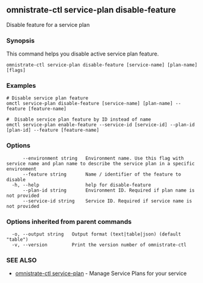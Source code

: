 ## omnistrate-ctl service-plan disable-feature

Disable feature for a service plan

### Synopsis

This command helps you disable active service plan feature.

```
omnistrate-ctl service-plan disable-feature [service-name] [plan-name] [flags]
```

### Examples

```
# Disable service plan feature 
omctl service-plan disable-feature [service-name] [plan-name] --feature [feature-name]

#  Disable service plan feature by ID instead of name
omctl service-plan enable-feature --service-id [service-id] --plan-id [plan-id] --feature [feature-name]
```

### Options

```
      --environment string   Environment name. Use this flag with service name and plan name to describe the service plan in a specific environment
      --feature string       Name / identifier of the feature to disable
  -h, --help                 help for disable-feature
      --plan-id string       Environment ID. Required if plan name is not provided
      --service-id string    Service ID. Required if service name is not provided
```

### Options inherited from parent commands

```
  -o, --output string   Output format (text|table|json) (default "table")
  -v, --version         Print the version number of omnistrate-ctl
```

### SEE ALSO

* [omnistrate-ctl service-plan](omnistrate-ctl_service-plan.md)	 - Manage Service Plans for your service

